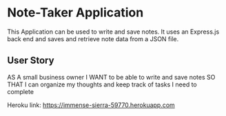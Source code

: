 # Note-Taker Application

This Application can be used to write and save notes. It uses an Express.js back end and saves and retrieve note data from a JSON file.


## User Story

AS A small business owner
I WANT to be able to write and save notes
SO THAT I can organize my thoughts and keep track of tasks I need to complete




Heroku link: 
https://immense-sierra-59770.herokuapp.com
